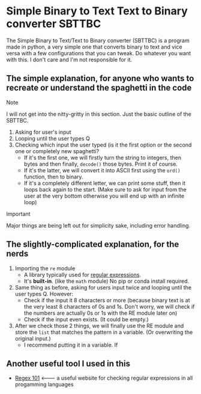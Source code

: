 # Simple Binary to Text Text to Binary converter SBTTBC
The Simple Binary to Text/Text to Binary converter (SBTTBC) is a program made in python, a very simple one that converts binary to text and vice versa with a few configurations that you can tweak. Do whatever you want with this. I don't care and I'm not responsible for it.
## The simple explanation, for anyone who wants to recreate or understand the spaghetti in the code
> [!NOTE]
> I will not get into the nitty-gritty in this section. Just the basic outline of the SBTTBC.

1. Asking for user's input
2. Looping until the user types Q
3. Checking which input the user typed (is it the first option or the second one or completely new spaghetti?
   - If it's the first one, we will firstly turn the string to integers, then bytes and then finally, `decode()` those bytes. Print it of course.
   - If it's the latter, we will convert it into ASCII first using the `ord()` function, then to binary.
   - If it's a completely different letter, we can print some stuff, then it loops back again to the start. (Make sure to ask for input from the user at the very bottom otherwise you will end up with an infinite loop)

> [!IMPORTANT]
> Major things are being left out for simplicity sake, including error handling.

## The slightly-complicated explanation, for the nerds
1. Importing the `re` module
   - A library typically used for [regular expressions](https://www.w3schools.com/python/python_regex.asp).
   - It's **built-in**. (like the `math` module) No pip or conda install required.
2. Same thing as before, asking for users input twice and looping until the user types Q. However:
   - Check if the input it 8 characters or more (because binary text is at the very least 8 characters of 0s and 1s. Don't worry, we will check if the numbers are actually 0s or 1s with the RE module later on)
   - Check if the input even exists. (It could be empty.)
3. After we check those 2 things, we will finally use the RE module and store the `list` that matches the pattern in a variable. (Or overwriting the original input.)
   - I recommend putting it in a variable. If 
## Another useful tool I used in this
- [Regex 101](https://regex101.com/) <--- a useful website for checking regular expressions in all progamming languages
